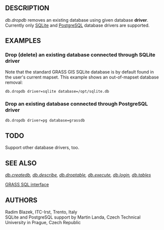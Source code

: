 ## DESCRIPTION

*db.dropdb* removes an existing database using given database
**driver**. Currently only [SQLite](grass-sqlite.md) and
[PostgreSQL](grass-pg.md) database drivers are supported.

## EXAMPLES

### Drop (delete) an existing database connected through SQLite driver

Note that the standard GRASS GIS SQLite database is by default found in
the user's current mapset. This example shows an out-of-mapset database
removal:

```sh
db.dropdb driver=sqlite database=/opt/sqlite.db
```

### Drop an existing database connected through PostgreSQL driver

```sh
db.dropdb driver=pg database=grassdb
```

## TODO

Support other database drivers, too.

## SEE ALSO

*[db.createdb](db.createdb.md), [db.describe](db.describe.md),
[db.droptable](db.droptable.md), [db.execute](db.execute.md),
[db.login](db.login.md), [db.tables](db.tables.md)*

[GRASS SQL interface](sql.md)

## AUTHORS

Radim Blazek, ITC-Irst, Trento, Italy  
SQLite and PostgreSQL support by Martin Landa, Czech Technical
University in Prague, Czech Republic
